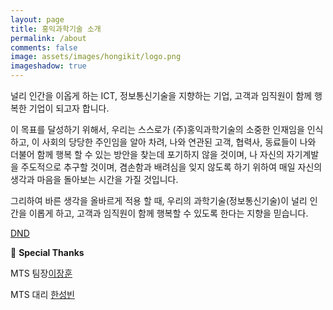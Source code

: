 ```yaml
---
layout: page
title: 홍익과학기술 소개
permalink: /about
comments: false
image: assets/images/hongikit/logo.png
imageshadow: true
---
```

널리 인간을 이옵게 하는 ICT, 정보통신기술을 지향하는 기업, 고객과 임직원이 함께 행복한 기업이 되고자 합니다.

이 목표를 달성하기 위해서, 우리는 스스로가 (주)홍익과학기술의 소중한 인재임을 인식하고, 이 사회의 당당한 주인임을 알아 차려, 나와 연관된 고객, 협력사, 동료들이
나와 더불어 함께 행복 할 수 있는 방안을 찾는데 포기하지 않을 것이며, 나 자신의 자기계발을 주도적으로 추구할 것이며, 겸손함과 배려심을 잊지 않도록 하기 위하여
매일 자신의 생각과 마음을 돌아보는 시간을 가질 것입니다.

그리하여 바른 생각을 올바르게 적용 할 때, 우리의 과학기술(정보통신기술)이 널리 인간을 이롭게 하고, 고객과 임직원이 함께 행복할 수 있도록 한다는 지향을 믿습니다.

[DND](https://dnd.ac/#/)

💖 **Special Thanks**

MTS 팀장[이장훈](http://hayoonji.com/)

MTS 대리 [한성빈](https://www.instagram.com/simh57/)

















































































































































